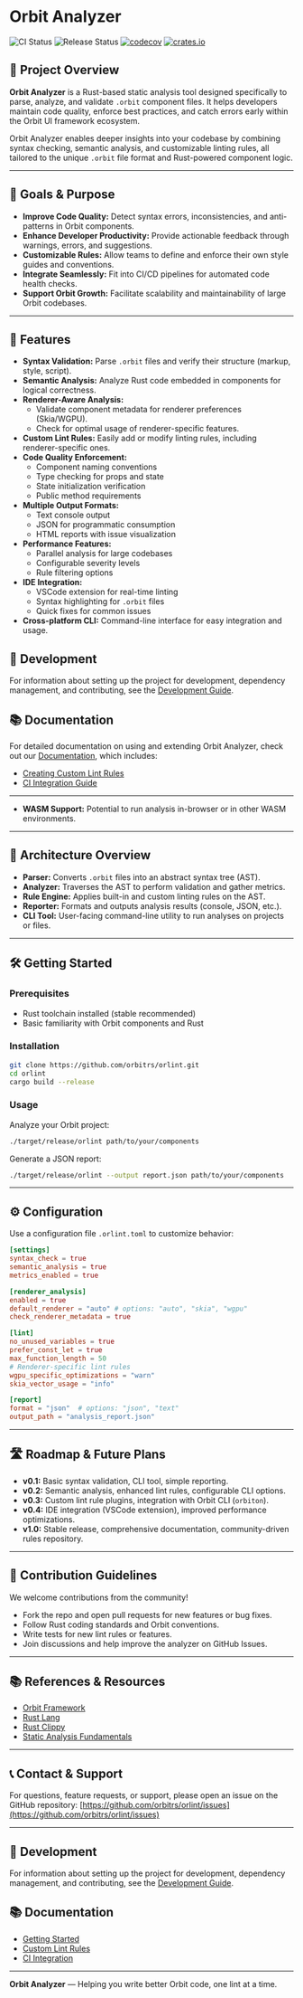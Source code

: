 # Orbit Analyzer

![CI Status](https://github.com/orbitrs/orlint/actions/workflows/ci.yml/badge.svg)
![Release Status](https://github.com/orbitrs/orlint/actions/workflows/release.yml/badge.svg)
[![codecov](https://codecov.io/gh/orbitrs/orlint/branch/main/graph/badge.svg?token=CODECOV_TOKEN)](https://codecov.io/gh/orbitrs/orlint)
[![crates.io](https://img.shields.io/crates/v/orlint.svg)](https://crates.io/crates/orlint)

## 📖 Project Overview

**Orbit Analyzer** is a Rust-based static analysis tool designed specifically to parse, analyze, and validate `.orbit` component files. It helps developers maintain code quality, enforce best practices, and catch errors early within the Orbit UI framework ecosystem.

Orbit Analyzer enables deeper insights into your codebase by combining syntax checking, semantic analysis, and customizable linting rules, all tailored to the unique `.orbit` file format and Rust-powered component logic.

---

## 🎯 Goals & Purpose

* **Improve Code Quality:** Detect syntax errors, inconsistencies, and anti-patterns in Orbit components.
* **Enhance Developer Productivity:** Provide actionable feedback through warnings, errors, and suggestions.
* **Customizable Rules:** Allow teams to define and enforce their own style guides and conventions.
* **Integrate Seamlessly:** Fit into CI/CD pipelines for automated code health checks.
* **Support Orbit Growth:** Facilitate scalability and maintainability of large Orbit codebases.

---

## 🚀 Features

* **Syntax Validation:** Parse `.orbit` files and verify their structure (markup, style, script).
* **Semantic Analysis:** Analyze Rust code embedded in components for logical correctness.
* **Renderer-Aware Analysis:** 
    * Validate component metadata for renderer preferences (Skia/WGPU).
    * Check for optimal usage of renderer-specific features.
* **Custom Lint Rules:** Easily add or modify linting rules, including renderer-specific ones.
* **Code Quality Enforcement:**
    * Component naming conventions
    * Type checking for props and state
    * State initialization verification
    * Public method requirements
* **Multiple Output Formats:**
    * Text console output
    * JSON for programmatic consumption
    * HTML reports with issue visualization
* **Performance Features:**
    * Parallel analysis for large codebases
    * Configurable severity levels
    * Rule filtering options
* **IDE Integration:**
    * VSCode extension for real-time linting
    * Syntax highlighting for `.orbit` files
    * Quick fixes for common issues
* **Cross-platform CLI:** Command-line interface for easy integration and usage.

## 🧩 Development

For information about setting up the project for development, dependency management, and contributing, see the [Development Guide](DEVELOPMENT.md).

## 📚 Documentation

For detailed documentation on using and extending Orbit Analyzer, check out our [Documentation](docs/README.md), which includes:

* [Creating Custom Lint Rules](docs/custom-lint-rules.md)
* [CI Integration Guide](docs/ci-integration.md)

---
* **WASM Support:** Potential to run analysis in-browser or in other WASM environments.

---

## 🧱 Architecture Overview

* **Parser:** Converts `.orbit` files into an abstract syntax tree (AST).
* **Analyzer:** Traverses the AST to perform validation and gather metrics.
* **Rule Engine:** Applies built-in and custom linting rules on the AST.
* **Reporter:** Formats and outputs analysis results (console, JSON, etc.).
* **CLI Tool:** User-facing command-line utility to run analyses on projects or files.

---

## 🛠️ Getting Started

### Prerequisites

* Rust toolchain installed (stable recommended)
* Basic familiarity with Orbit components and Rust

### Installation

```bash
git clone https://github.com/orbitrs/orlint.git
cd orlint
cargo build --release
```

### Usage

Analyze your Orbit project:

```bash
./target/release/orlint path/to/your/components
```

Generate a JSON report:

```bash
./target/release/orlint --output report.json path/to/your/components
```

---

## ⚙️ Configuration

Use a configuration file `.orlint.toml` to customize behavior:

```toml
[settings]
syntax_check = true
semantic_analysis = true
metrics_enabled = true

[renderer_analysis]
enabled = true
default_renderer = "auto" # options: "auto", "skia", "wgpu"
check_renderer_metadata = true

[lint]
no_unused_variables = true
prefer_const_let = true
max_function_length = 50
# Renderer-specific lint rules
wgpu_specific_optimizations = "warn"
skia_vector_usage = "info"

[report]
format = "json"  # options: "json", "text"
output_path = "analysis_report.json"
```

---

## 🛣️ Roadmap & Future Plans

* **v0.1:** Basic syntax validation, CLI tool, simple reporting.
* **v0.2:** Semantic analysis, enhanced lint rules, configurable CLI options.
* **v0.3:** Custom lint rule plugins, integration with Orbit CLI (`orbiton`).
* **v0.4:** IDE integration (VSCode extension), improved performance optimizations.
* **v1.0:** Stable release, comprehensive documentation, community-driven rules repository.

---

## 🤝 Contribution Guidelines

We welcome contributions from the community!

* Fork the repo and open pull requests for new features or bug fixes.
* Follow Rust coding standards and Orbit conventions.
* Write tests for new lint rules or features.
* Join discussions and help improve the analyzer on GitHub Issues.

---

## 📚 References & Resources

* [Orbit Framework](https://github.com/orbitrs/orbit)
* [Rust Lang](https://www.rust-lang.org/)
* [Rust Clippy](https://github.com/rust-lang/rust-clippy)
* [Static Analysis Fundamentals](https://en.wikipedia.org/wiki/Static_program_analysis)

---

## 📞 Contact & Support

For questions, feature requests, or support, please open an issue on the GitHub repository:
[https://github.com/orbitrs/orlint/issues](https://github.com/orbitrs/orlint/issues)

---

## 🧩 Development

For information about setting up the project for development, dependency management, and contributing, see the [Development Guide](DEVELOPMENT.md).

## 📚 Documentation

- [Getting Started](docs/README.md)
- [Custom Lint Rules](docs/custom-lint-rules.md)
- [CI Integration](docs/ci-integration.md)

---

**Orbit Analyzer** — Helping you write better Orbit code, one lint at a time.
